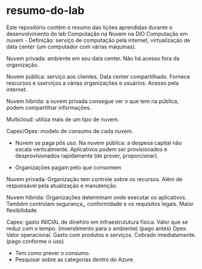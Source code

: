 # resumo-do-lab
Este repositório contém o resumo das lições aprendidas durante o desenvolvimento do lab Computação na Nuvem na DIO
Computação em nuvem -
Definição: serviço de computação pela internet, virtualização de data center (um computador com várias máquinas).

Nuvem privada: ambiente em seu data center. Não há acesso fora da organização.

Nuvem pública: serviço aos clientes. Data center compartilhado. Fornece rescursos e sserviços a várias organizações e usuários. Acesso pela internet.

Nuvem híbrida: a nuvem privada consegue ver o que tem na pública, podem compartilhar informações.

Multicloud: utiliza mais de um tipo de nuvem.

Capex/Opex: modelo de consumo de cada nuvem.

* Nuvem se paga pós uso.
Na nuvem pública: a despesa capital não escala verticalmente. Aplicativos podem ser provisionados e desprovisionados rapidamente (de prover, proporcionar).

* Organizações pagam pelo que consomem

Nuvem privada: Organização tem controle sobre os recursos. Além de responsável pela atualização e manutenção.

Nuvem híbrida: Organizações determinam onde executar os aplicativos. Também controlam segurança,, conformidade e os requisitos legais. Maior flexibilidade.

Capex: gasto INICIAL de dinehiro em infraestrututura física. Valor que se reduz com o tempo. (inverstimento para o ambiente) (pago antes)
Opex: Valor operacional. Gasto com produtos e serviços. Cobrado imediatamente. (pago conforme o uso)
* Tem como prever o consumo.
* Pesquisar sobre as categorias dentro do Azure.
